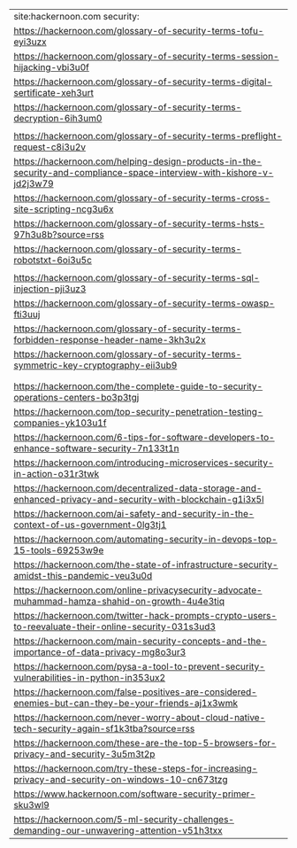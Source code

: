 
<table>
  <tr>
   <td>site:hackernoon.com security:
   </td>
  </tr>
  <tr>
   <td><a href="https://hackernoon.com/glossary-of-security-terms-tofu-eyi3uzx">https://hackernoon.com/glossary-of-security-terms-tofu-eyi3uzx</a>
   </td>
  </tr>
  <tr>
   <td><a href="https://hackernoon.com/glossary-of-security-terms-session-hijacking-vbi3u0f">https://hackernoon.com/glossary-of-security-terms-session-hijacking-vbi3u0f</a>
   </td>
  </tr>
  <tr>
   <td><a href="https://hackernoon.com/glossary-of-security-terms-digital-sertificate-xeh3urt">https://hackernoon.com/glossary-of-security-terms-digital-sertificate-xeh3urt</a>
   </td>
  </tr>
  <tr>
   <td><a href="https://hackernoon.com/glossary-of-security-terms-decryption-6ih3um0">https://hackernoon.com/glossary-of-security-terms-decryption-6ih3um0</a>
   </td>
  </tr>
  <tr>
   <td>
   </td>
  </tr>
  <tr>
   <td><a href="https://hackernoon.com/glossary-of-security-terms-preflight-request-c8i3u2v">https://hackernoon.com/glossary-of-security-terms-preflight-request-c8i3u2v</a>
   </td>
  </tr>
  <tr>
   <td><a href="https://hackernoon.com/helping-design-products-in-the-security-and-compliance-space-interview-with-kishore-v-jd2j3w79">https://hackernoon.com/helping-design-products-in-the-security-and-compliance-space-interview-with-kishore-v-jd2j3w79</a>
   </td>
  </tr>
  <tr>
   <td><a href="https://hackernoon.com/glossary-of-security-terms-cross-site-scripting-ncg3u6x">https://hackernoon.com/glossary-of-security-terms-cross-site-scripting-ncg3u6x</a>
   </td>
  </tr>
  <tr>
   <td><a href="https://hackernoon.com/glossary-of-security-terms-hsts-97h3u8b?source=rss">https://hackernoon.com/glossary-of-security-terms-hsts-97h3u8b?source=rss</a>
   </td>
  </tr>
  <tr>
   <td><a href="https://hackernoon.com/glossary-of-security-terms-robotstxt-6oi3u5c">https://hackernoon.com/glossary-of-security-terms-robotstxt-6oi3u5c</a>
   </td>
  </tr>
  <tr>
   <td>
   </td>
  </tr>
  <tr>
   <td><a href="https://hackernoon.com/glossary-of-security-terms-sql-injection-pji3uz3">https://hackernoon.com/glossary-of-security-terms-sql-injection-pji3uz3</a>
   </td>
  </tr>
  <tr>
   <td><a href="https://hackernoon.com/glossary-of-security-terms-owasp-fti3uuj">https://hackernoon.com/glossary-of-security-terms-owasp-fti3uuj</a>
   </td>
  </tr>
  <tr>
   <td><a href="https://hackernoon.com/glossary-of-security-terms-forbidden-response-header-name-3kh3u2x">https://hackernoon.com/glossary-of-security-terms-forbidden-response-header-name-3kh3u2x</a>
   </td>
  </tr>
  <tr>
   <td><a href="https://hackernoon.com/glossary-of-security-terms-symmetric-key-cryptography-eii3ub9">https://hackernoon.com/glossary-of-security-terms-symmetric-key-cryptography-eii3ub9</a>
   </td>
  </tr>
  <tr>
   <td>
   </td>
  </tr>
  <tr>
   <td>
   </td>
  </tr>
  <tr>
   <td><a href="https://hackernoon.com/the-complete-guide-to-security-operations-centers-bo3p3tgj">https://hackernoon.com/the-complete-guide-to-security-operations-centers-bo3p3tgj</a>
   </td>
  </tr>
  <tr>
   <td><a href="https://hackernoon.com/top-security-penetration-testing-companies-yk103u1f">https://hackernoon.com/top-security-penetration-testing-companies-yk103u1f</a>
   </td>
  </tr>
  <tr>
   <td><a href="https://hackernoon.com/6-tips-for-software-developers-to-enhance-software-security-7n133t1n">https://hackernoon.com/6-tips-for-software-developers-to-enhance-software-security-7n133t1n</a>
   </td>
  </tr>
  <tr>
   <td><a href="https://hackernoon.com/introducing-microservices-security-in-action-o31r3twk">https://hackernoon.com/introducing-microservices-security-in-action-o31r3twk</a>
   </td>
  </tr>
  <tr>
   <td><a href="https://hackernoon.com/decentralized-data-storage-and-enhanced-privacy-and-security-with-blockchain-g1i3x5l">https://hackernoon.com/decentralized-data-storage-and-enhanced-privacy-and-security-with-blockchain-g1i3x5l</a>
   </td>
  </tr>
  <tr>
   <td><a href="https://hackernoon.com/ai-safety-and-security-in-the-context-of-us-government-0lg3tj1">https://hackernoon.com/ai-safety-and-security-in-the-context-of-us-government-0lg3tj1</a>
   </td>
  </tr>
  <tr>
   <td><a href="https://hackernoon.com/automating-security-in-devops-top-15-tools-69253w9e">https://hackernoon.com/automating-security-in-devops-top-15-tools-69253w9e</a>
   </td>
  </tr>
  <tr>
   <td><a href="https://hackernoon.com/the-state-of-infrastructure-security-amidst-this-pandemic-veu3u0d">https://hackernoon.com/the-state-of-infrastructure-security-amidst-this-pandemic-veu3u0d</a>
   </td>
  </tr>
  <tr>
   <td><a href="https://hackernoon.com/online-privacysecurity-advocate-muhammad-hamza-shahid-on-growth-4u4e3tiq">https://hackernoon.com/online-privacysecurity-advocate-muhammad-hamza-shahid-on-growth-4u4e3tiq</a>
   </td>
  </tr>
  <tr>
   <td><a href="https://hackernoon.com/twitter-hack-prompts-crypto-users-to-reevaluate-their-online-security-031s3ud3">https://hackernoon.com/twitter-hack-prompts-crypto-users-to-reevaluate-their-online-security-031s3ud3</a>
   </td>
  </tr>
  <tr>
   <td><a href="https://hackernoon.com/main-security-concepts-and-the-importance-of-data-privacy-mg8o3ur3">https://hackernoon.com/main-security-concepts-and-the-importance-of-data-privacy-mg8o3ur3</a>
   </td>
  </tr>
  <tr>
   <td><a href="https://hackernoon.com/pysa-a-tool-to-prevent-security-vulnerabilities-in-python-in353ux2">https://hackernoon.com/pysa-a-tool-to-prevent-security-vulnerabilities-in-python-in353ux2</a>
   </td>
  </tr>
  <tr>
   <td><a href="https://hackernoon.com/false-positives-are-considered-enemies-but-can-they-be-your-friends-aj1x3wmk">https://hackernoon.com/false-positives-are-considered-enemies-but-can-they-be-your-friends-aj1x3wmk</a>
   </td>
  </tr>
  <tr>
   <td><a href="https://hackernoon.com/never-worry-about-cloud-native-tech-security-again-sf1k3tba?source=rss">https://hackernoon.com/never-worry-about-cloud-native-tech-security-again-sf1k3tba?source=rss</a>
   </td>
  </tr>
  <tr>
   <td><a href="https://hackernoon.com/these-are-the-top-5-browsers-for-privacy-and-security-3u5m3t2p">https://hackernoon.com/these-are-the-top-5-browsers-for-privacy-and-security-3u5m3t2p</a>
   </td>
  </tr>
  <tr>
   <td><a href="https://hackernoon.com/try-these-steps-for-increasing-privacy-and-security-on-windows-10-cn673tzg">https://hackernoon.com/try-these-steps-for-increasing-privacy-and-security-on-windows-10-cn673tzg</a>
   </td>
  </tr>
  <tr>
   <td><a href="https://www.hackernoon.com/software-security-primer-sku3wl9">https://www.hackernoon.com/software-security-primer-sku3wl9</a>
   </td>
  </tr>
  <tr>
   <td><a href="https://hackernoon.com/5-ml-security-challenges-demanding-our-unwavering-attention-v51h3txx">https://hackernoon.com/5-ml-security-challenges-demanding-our-unwavering-attention-v51h3txx</a>
   </td>
  </tr>
</table>


